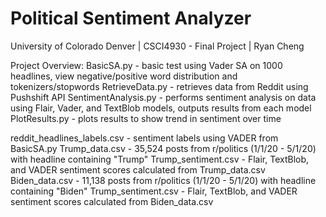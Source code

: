 # Political Sentiment Analyzer
University of Colorado Denver | CSCI4930 - Final Project | Ryan Cheng

Project Overview:
BasicSA.py - basic test using Vader SA on 1000 headlines, view negative/positive word distribution and tokenizers/stopwords
RetrieveData.py - retrieves data from Reddit using Pushshift API
SentimentAnalysis.py - performs sentiment analysis on data using Flair, Vader, and TextBlob models, outputs results from each model
PlotResults.py - plots results to show trend in sentiment over time

reddit_headlines_labels.csv - sentiment labels using VADER from BasicSA.py
Trump_data.csv - 35,524 posts from r/politics (1/1/20 - 5/1/20) with headline containing "Trump"
Trump_sentiment.csv - Flair, TextBlob, and VADER sentiment scores calculated from Trump_data.csv
Biden_data.csv - 11,138 posts from r/politics (1/1/20 - 5/1/20) with headline containing "Biden"
Trump_sentiment.csv - Flair, TextBlob, and VADER sentiment scores calculated from Biden_data.csv
